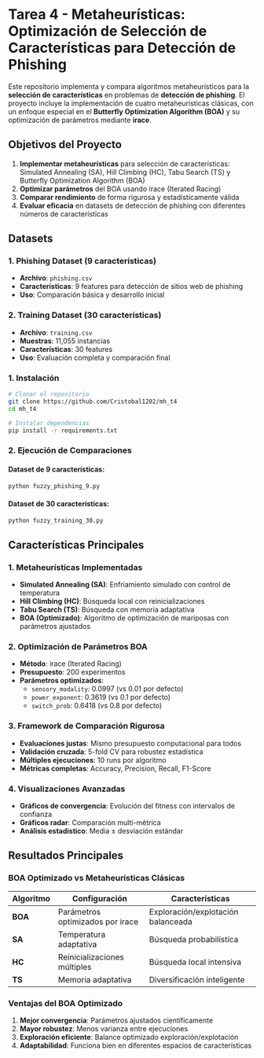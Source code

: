 # Tarea 4 - Metaheurísticas: Optimización de Selección de Características para Detección de Phishing

Este repositorio implementa y compara algoritmos metaheurísticos para la **selección de características** en problemas de **detección de phishing**. El proyecto incluye la implementación de cuatro metaheurísticas clásicas, con un enfoque especial en el **Butterfly Optimization Algorithm (BOA)** y su optimización de parámetros mediante **irace**.

## Objetivos del Proyecto

1. **Implementar metaheurísticas** para selección de características: Simulated Annealing (SA), Hill Climbing (HC), Tabu Search (TS) y Butterfly Optimization Algorithm (BOA)
2. **Optimizar parámetros** del BOA usando irace (Iterated Racing)
3. **Comparar rendimiento** de forma rigurosa y estadísticamente válida
4. **Evaluar eficacia** en datasets de detección de phishing con diferentes números de características


## Datasets

### 1. Phishing Dataset (9 características)
- **Archivo**: `phishing.csv`
- **Características**: 9 features para detección de sitios web de phishing
- **Uso**: Comparación básica y desarrollo inicial

### 2. Training Dataset (30 características)
- **Archivo**: `training.csv`
- **Muestras**: 11,055 instancias
- **Características**: 30 features 
- **Uso**: Evaluación completa y comparación final



### 1. Instalación
```bash
# Clonar el repositorio
git clone https://github.com/Cristobal1202/mh_t4
cd mh_t4

# Instalar dependencias
pip install -r requirements.txt
```

### 2. Ejecución de Comparaciones

#### Dataset de 9 características:
```bash
python fuzzy_phishing_9.py
```

#### Dataset de 30 características:
```bash
python fuzzy_training_30.py
```


## Características Principales

### 1. **Metaheurísticas Implementadas**

- **Simulated Annealing (SA)**: Enfriamiento simulado con control de temperatura
- **Hill Climbing (HC)**: Búsqueda local con reinicializaciones
- **Tabu Search (TS)**: Búsqueda con memoria adaptativa
- **BOA (Optimizado)**: Algoritmo de optimización de mariposas con parámetros ajustados

### 2. **Optimización de Parámetros BOA**

- **Método**: irace (Iterated Racing)
- **Presupuesto**: 200 experimentos
- **Parámetros optimizados**:
  - `sensory_modality`: 0.0997 (vs 0.01 por defecto)
  - `power_exponent`: 0.3619 (vs 0.1 por defecto)
  - `switch_prob`: 0.6418 (vs 0.8 por defecto)

### 3. **Framework de Comparación Rigurosa**

- **Evaluaciones justas**: Mismo presupuesto computacional para todos
- **Validación cruzada**: 5-fold CV para robustez estadística
- **Múltiples ejecuciones**: 10 runs por algoritmo
- **Métricas completas**: Accuracy, Precision, Recall, F1-Score

### 4. **Visualizaciones Avanzadas**

- **Gráficos de convergencia**: Evolución del fitness con intervalos de confianza
- **Gráficos radar**: Comparación multi-métrica
- **Análisis estadístico**: Media ± desviación estándar

## Resultados Principales

### BOA Optimizado vs Metaheurísticas Clásicas

| Algoritmo | Configuración | Características |
|-----------|---------------|----------------|
| **BOA** | Parámetros optimizados por irace | Exploración/explotación balanceada |
| **SA** | Temperatura adaptativa | Búsqueda probabilística |
| **HC** | Reinicializaciones múltiples | Búsqueda local intensiva |
| **TS** | Memoria adaptativa | Diversificación inteligente |

### Ventajas del BOA Optimizado

1. **Mejor convergencia**: Parámetros ajustados científicamente
2. **Mayor robustez**: Menos varianza entre ejecuciones
3. **Exploración eficiente**: Balance optimizado exploración/explotación
4. **Adaptabilidad**: Funciona bien en diferentes espacios de características



